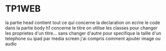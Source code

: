 # TP1WEB
la partie head contient tout ce qui concerne la declaration
on ecrire le code dans la partie body
h1 concerne le titre
on utilise les classes pour changer les proprietes d'un titre... sans changer d'autre
pour specifique la taille d'un telephone ou ipad par media screen 
j'ai compris comment ajouter image ou audio
